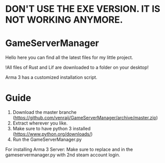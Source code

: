 # DON'T USE THE EXE VERSION. IT IS NOT WORKING ANYMORE.

# GameServerManager
Hello here you can find all the latest files for my little project.

!All files of Rust and Lif are downloaded to a folder on your desktop!

Arma 3 has a customized installation script.

# Guide
1. Download the master branche (https://github.com/venraij/GameServerManager/archive/master.zip)
2. Extract wherever you like.
3. Make sure to have python 3 installed (https://www.python.org/downloads/)
4. Run the GameServerManager.py

For installing Arma 3 Server:
Make sure to replace <username> and <password> in the gameservermanager.py with 2nd steam account login.
